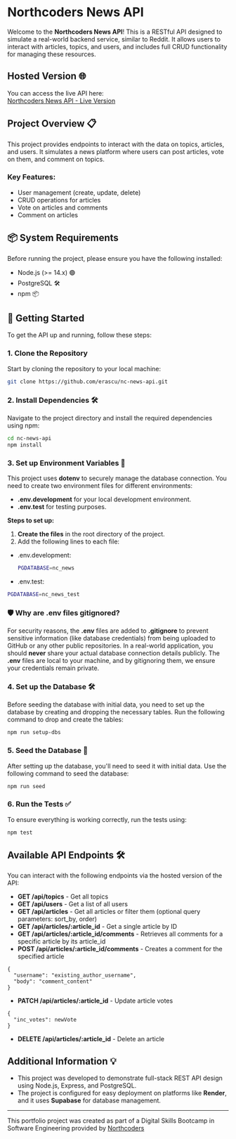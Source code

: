 # Northcoders News API

Welcome to the **Northcoders News API**! This is a RESTful API designed to simulate a real-world backend service, similar to Reddit. It allows users to interact with articles, topics, and users, and includes full CRUD functionality for managing these resources.

## Hosted Version 🌐
You can access the live API here:  
[Northcoders News API - Live Version](https://nc-news-api-qfui.onrender.com/api)

## Project Overview 📋
This project provides endpoints to interact with the data on topics, articles, and users. It simulates a news platform where users can post articles, vote on them, and comment on topics.

### Key Features:
- User management (create, update, delete)
- CRUD operations for articles
- Vote on articles and comments
- Comment on articles

## 📦 System Requirements

Before running the project, please ensure you have the following installed:

- Node.js (>= 14.x) 🟢
- PostgreSQL 🛠️
- npm 📦


## 🚀 Getting Started

To get the API up and running, follow these steps:

### 1. Clone the Repository

Start by cloning the repository to your local machine:

```bash
git clone https://github.com/erascu/nc-news-api.git
```

### 2. Install Dependencies 🛠️

Navigate to the project directory and install the required dependencies using npm:
```bash
cd nc-news-api
npm install
```

### 3. Set up Environment Variables 🔑

This project uses <b>dotenv</b> to securely manage the database connection. You need to create two environment files for different environments:

- <b>.env.development</b> for your local development environment.
- <b>.env.test</b> for testing purposes.

<b>Steps to set up:</b>
1. <b>Create the files</b> in the root directory of the project.
2. Add the following lines to each file:

- .env.development:
  ```bash
  PGDATABASE=nc_news
  ```

- .env.test:
```bash
PGDATABASE=nc_news_test
```

### 🛡️ Why are .env files gitignored?
For security reasons, the <b>.env</b> files are added to <b>.gitignore</b> to prevent sensitive information (like database credentials) from being uploaded to GitHub or any other public repositories. In a real-world application, you should <b>never</b> share your actual database connection details publicly. The <b>.env</b> files are local to your machine, and by gitignoring them, we ensure your credentials remain private.

### 4. Set up the Database 🛠️
Before seeding the database with initial data, you need to set up the database by creating and dropping the necessary tables. Run the following command to drop and create the tables:
  ```bash
  npm run setup-dbs
  ```

### 5. Seed the Database 🌱
After setting up the database, you'll need to seed it with initial data. Use the following command to seed the database:
  ```bash
  npm run seed
  ```

### 6. Run the Tests ✅
To ensure everything is working correctly, run the tests using:
  ```bash
  npm test
  ```

## Available API Endpoints 🛠️
You can interact with the following endpoints via the hosted version of the API:

- <b>GET /api/topics</b> - Get all topics
- <b>GET /api/users</b> - Get a list of all users
- <b>GET /api/articles</b> - Get all articles or filter them (optional query parameters: sort_by, order)
- <b>GET /api/articles/:article_id</b> - Get a single article by ID
- <b>GET /api/articles/:article_id/comments</b> - Retrieves all comments for a specific article by its article_id
- <b>POST /api/articles/:article_id/comments</b> - Creates a comment for the specified article
```Request body template
{
  "username": "existing_author_username",
  "body": "comment_content"
}
```
- <b>PATCH /api/articles/:article_id</b> - Update article votes
```Request body template
{
  "inc_votes": newVote
}
```
- <b>DELETE /api/articles/:article_id</b> - Delete an article

## Additional Information 💡
- This project was developed to demonstrate full-stack REST API design using Node.js, Express, and PostgreSQL.
- The project is configured for easy deployment on platforms like <b>Render</b>, and it uses <b>Supabase</b> for database management.

---

This portfolio project was created as part of a Digital Skills Bootcamp in Software Engineering provided by [Northcoders](https://northcoders.com/)
